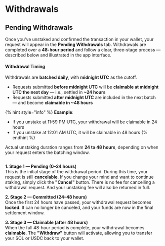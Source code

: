 # Withdrawals

## Pending Withdrawals

Once you've unstaked and confirmed the transaction in your wallet, your request will appear in the **Pending Withdrawals** tab. Withdrawals are completed over a **48-hour period** and follow a clear, three-stage process — described below and illustrated in the app interface.

#### Withdrawal Timing

Withdrawals are **batched daily**, with **midnight UTC** as the cutoff.

* Requests submitted **before midnight UTC** will be **claimable at midnight UTC the next day** — i.e., settled in **\~24 hours**
* Requests submitted **after midnight UTC** are included in the next batch — and become **claimable in \~48 hours**

{% hint style="info" %}
**Example:**

* If you unstake at 11:59 PM UTC, your withdrawal will be claimable in 24 hours
* If you unstake at 12:01 AM UTC, it will be claimable in 48 hours
{% endhint %}

Actual unstaking duration ranges from **24 to 48 hours**, depending on when your request enters the batching window.

<figure><img src="../.gitbook/assets/Withdrawals (4).png" alt=""><figcaption></figcaption></figure>

**1. Stage 1 — Pending (0–24 hours)**\
This is the initial stage of the withdrawal period. During this time, your request is still **cancelable**. If you change your mind and want to continue staking, simply click the **"Cancel"** button. There is no fee for cancelling a withdrawal request. And your unstaking fee will also be returned in full.  &#x20;

**2. Stage 2 — Committed (24–48 hours)**\
Once the first 24 hours have passed, your withdrawal request becomes **locked**. It can no longer be canceled, and your funds are now in the final settlement window.

**3. Stage 3 — Claimable (after 48 hours)**\
When the full 48-hour period is complete, your withdrawal becomes **claimable**. The **"Withdraw"** button will activate, allowing you to transfer your SOL or USDC back to your wallet.

